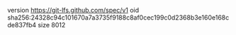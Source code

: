 version https://git-lfs.github.com/spec/v1
oid sha256:24328c94c101670a7a3735f9188c8af0cec199c0d2368b3e160e168cde837fb4
size 8012
